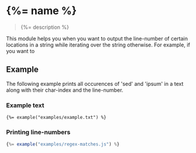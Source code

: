 # {%= name %}

> {%= description %}

This module helps you when you want to output the line-number of certain locations in a string while iterating over the string otherwise.
For example, if you want to 

## Example

The following example prints all occurences of 'sed' and 'ipsum' in a text along with their char-index and the line-number.

### Example text

```
{%= example("examples/example.txt") %}
```

### Printing line-numbers

```js
{%= example("examples/regex-matches.js") %}
```

